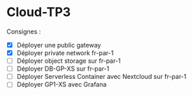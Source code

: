 # Cloud-TP3
Consignes :
- [X] Déployer une public gateway
- [X] Déployer private network fr-par-1
- [ ] Déployer object storage sur fr-par-1
- [ ] Déployer DB-GP-XS sur fr-par-1
- [ ] Déployer Serverless Container avec Nextcloud sur fr-par-1
- [ ] Déployer GP1-XS avec Grafana	
